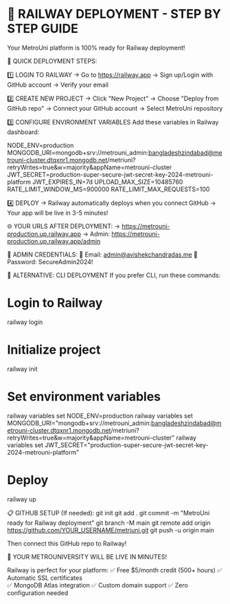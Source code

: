 🚂 RAILWAY DEPLOYMENT - STEP BY STEP GUIDE
============================================

Your MetroUni platform is 100% ready for Railway deployment!

🎯 QUICK DEPLOYMENT STEPS:

1️⃣ LOGIN TO RAILWAY
   → Go to https://railway.app
   → Sign up/Login with GitHub account
   → Verify your email

2️⃣ CREATE NEW PROJECT
   → Click "New Project"
   → Choose "Deploy from GitHub repo" 
   → Connect your GitHub account
   → Select MetroUni repository

3️⃣ CONFIGURE ENVIRONMENT VARIABLES
   Add these variables in Railway dashboard:

   NODE_ENV=production
   MONGODB_URI=mongodb+srv://metrouni_admin:bangladeshzindabad@metrouni-cluster.dtqxnr1.mongodb.net/metriuni?retryWrites=true&w=majority&appName=metrouni-cluster
   JWT_SECRET=production-super-secure-jwt-secret-key-2024-metrouni-platform
   JWT_EXPIRES_IN=7d
   UPLOAD_MAX_SIZE=10485760
   RATE_LIMIT_WINDOW_MS=900000
   RATE_LIMIT_MAX_REQUESTS=100

4️⃣ DEPLOY
   → Railway automatically deploys when you connect GitHub
   → Your app will be live in 3-5 minutes!

🌐 YOUR URLS AFTER DEPLOYMENT:
   → https://metrouni-production.up.railway.app
   → Admin: https://metrouni-production.up.railway.app/admin

🔐 ADMIN CREDENTIALS:
   📧 Email: admin@avishekchandradas.me
   🔑 Password: SecureAdmin2024!

🚀 ALTERNATIVE: CLI DEPLOYMENT
If you prefer CLI, run these commands:

# Login to Railway
railway login

# Initialize project  
railway init

# Set environment variables
railway variables set NODE_ENV=production
railway variables set MONGODB_URI="mongodb+srv://metrouni_admin:bangladeshzindabad@metrouni-cluster.dtqxnr1.mongodb.net/metriuni?retryWrites=true&w=majority&appName=metrouni-cluster"
railway variables set JWT_SECRET="production-super-secure-jwt-secret-key-2024-metrouni-platform"

# Deploy
railway up

📋 GITHUB SETUP (If needed):
git init
git add .
git commit -m "MetroUni ready for Railway deployment"
git branch -M main
git remote add origin https://github.com/YOUR_USERNAME/metriuni.git
git push -u origin main

Then connect this GitHub repo to Railway!

🎉 YOUR METROUNIVERSITY WILL BE LIVE IN MINUTES!

Railway is perfect for your platform:
✅ Free $5/month credit (500+ hours)
✅ Automatic SSL certificates  
✅ MongoDB Atlas integration
✅ Custom domain support
✅ Zero configuration needed
